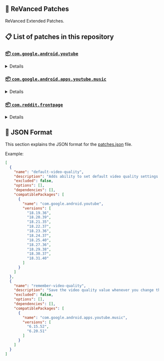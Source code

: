 ## 🧩 ReVanced Patches

ReVanced Extended Patches.

## 📋 List of patches in this repository

### [📦 `com.google.android.youtube`](https://play.google.com/store/apps/details?id=com.google.android.youtube)
<details>

| 💊 Patch | 📜 Description | 🏹 Target Version |
|:--------:|:--------------:|:-----------------:|
| `add-splash-animation` | Adds splash animation, which was removed in YT v18.19.36+. This patch cannot be used with 'custom-branding-icon' patch | 18.19.36 ~ 18.31.40 |
| `alternative-thumbnails` | Adds an option to replace video thumbnails with still image captures of the video. | 18.19.36 ~ 18.31.40 |
| `append-time-stamps-information` | Add the current video quality or playback speed in brackets next to the current time. | 18.19.36 ~ 18.31.40 |
| `bypass-ambient-mode-restrictions` | Bypass ambient mode restrictions in battery saver mode. | 18.19.36 ~ 18.31.40 |
| `change-homepage` | Change home page to subscription feed. | 18.19.36 ~ 18.31.40 |
| `custom-branding-youtube-name` | Rename the YouTube app to the name specified in options.json. | 18.19.36 ~ 18.31.40 |
| `custom-branding-icon-mmt` | Changes the YouTube launcher icon to MMT. | 18.19.36 ~ 18.31.40 |
| `custom-branding-icon-revancify-blue` | Changes the YouTube launcher icon to Revancify Blue. | 18.19.36 ~ 18.31.40 |
| `custom-branding-icon-revancify-red` | Changes the YouTube launcher icon to Revancify Red. | 18.19.36 ~ 18.31.40 |
| `custom-double-tap-length` | Add 'double-tap to seek' value. | 18.19.36 ~ 18.31.40 |
| `custom-package-name` | Specifies the package name for YouTube and YT Music in the MicroG build. | all |
| `custom-playback-speed` | Adds more playback speed options. | 18.19.36 ~ 18.31.40 |
| `custom-seekbar-color` | Change seekbar color in video player and video thumbnails. | 18.19.36 ~ 18.31.40 |
| `default-playback-speed` | Adds ability to set default playback speed settings. | 18.19.36 ~ 18.31.40 |
| `default-video-quality` | Adds ability to set default video quality settings. | 18.19.36 ~ 18.31.40 |
| `disable-quic-protocol` | Disable CronetEngine's QUIC protocol. | 18.19.36 ~ 18.31.40 |
| `disable-shorts-on-startup` | Disables playing YouTube Shorts when launching YouTube. | 18.19.36 ~ 18.31.40 |
| `disable-auto-captions` | Disables forced auto captions. | 18.19.36 ~ 18.31.40 |
| `disable-haptic-feedback` | Disable haptic feedback when swiping. | 18.19.36 ~ 18.31.40 |
| `disable-hdr-video` | Disable HDR video. | 18.19.36 ~ 18.31.40 |
| `disable-landscape-mode` | Disable landscape mode when entering fullscreen. | 18.19.36 ~ 18.31.40 |
| `disable-pip-notification` | Disable pip notification when you first launch pip mode. | 18.19.36 ~ 18.31.40 |
| `enable-compact-controls-overlay` | Enables compact control overlay. | 18.19.36 ~ 18.31.40 |
| `enable-debug-logging` | Adds debugging options. | 18.19.36 ~ 18.31.40 |
| `enable-external-browser` | Open url outside the app in an external browser. | 18.19.36 ~ 18.31.40 |
| `enable-minimized-playback` | Enables minimized and background playback. | 18.19.36 ~ 18.31.40 |
| `enable-new-comment-popup-panels` | Enables a new type of comment popup panel in the shorts player. | 18.19.36 ~ 18.31.40 |
| `enable-new-splash-animation` | Enables a new type of splash animation. | 18.19.36 ~ 18.31.40 |
| `enable-new-thumbnail-preview` | Enables a new type of thumbnail preview. | 18.19.36 ~ 18.31.40 |
| `enable-old-quality-layout` | Enables the original quality flyout menu. | 18.19.36 ~ 18.31.40 |
| `enable-open-links-directly` | Skips over redirection URLs to external links. | 18.19.36 ~ 18.31.40 |
| `enable-seekbar-tapping` | Enables tap-to-seek on the seekbar of the video player. | 18.19.36 ~ 18.31.40 |
| `enable-tablet-mini-player` | Enables the tablet mini player layout. | 18.19.36 ~ 18.31.40 |
| `enable-tablet-navigation-bar` | Enables the tablet navigation bar. | 18.19.36 ~ 18.31.40 |
| `enable-wide-search-bar` | Replaces the search icon with a wide search bar. This will hide the YouTube logo when active. | 18.19.36 ~ 18.31.40 |
| `force-opus-codec` | Forces the OPUS codec for audios. | 18.19.36 ~ 18.31.40 |
| `force-vp9-codec` | Forces the VP9 codec for videos. | 18.19.36 ~ 18.31.40 |
| `force-hide-player-button-background` | Force hides the background from the video player buttons. | 18.19.36 ~ 18.31.40 |
| `force-premium-heading` | Forces premium heading on the homepage. | 18.19.36 ~ 18.31.40 |
| `header-switch` | Add switch to change header. | 18.19.36 ~ 18.31.40 |
| `hide-account-menu` | Hide account menu elements. | 18.19.36 ~ 18.31.40 |
| `hide-auto-player-popup-panels` | Hide automatic popup panels (playlist or live chat) on video player. | 18.19.36 ~ 18.31.40 |
| `hide-autoplay-button` | Hides the autoplay button in the video player. | 18.19.36 ~ 18.31.40 |
| `hide-autoplay-preview` | Hides the autoplay preview container in the fullscreen. | 18.19.36 ~ 18.31.40 |
| `hide-button-container` | Adds the options to hide action buttons under a video. | 18.19.36 ~ 18.31.40 |
| `hide-captions-button` | Hides the captions button in the video player. | 18.19.36 ~ 18.31.40 |
| `hide-cast-button` | Hides the cast button in the video player. | 18.19.36 ~ 18.31.40 |
| `hide-category-bar` | Hides the category bar in video feeds. | 18.19.36 ~ 18.31.40 |
| `hide-channel-avatar-section` | Hides the channel avatar section of the subscription feed. | 18.19.36 ~ 18.31.40 |
| `hide-channel-watermark` | Hides creator's watermarks on videos. | 18.19.36 ~ 18.31.40 |
| `hide-collapse-button` | Hides the collapse button in the video player. | 18.19.36 ~ 18.31.40 |
| `hide-comment-component` | Hides components related to comments. | 18.19.36 ~ 18.31.40 |
| `hide-crowdfunding-box` | Hides the crowdfunding box between the player and video description. | 18.19.36 ~ 18.31.40 |
| `hide-description-components` | Hides description components. | 18.19.36 ~ 18.31.40 |
| `hide-double-tap-overlay-filter` | Hides the double tap dark filter layer. | 18.19.36 ~ 18.31.40 |
| `hide-end-screen-cards` | Hides the suggested video cards at the end of a video in fullscreen. | 18.19.36 ~ 18.31.40 |
| `hide-end-screen-overlay` | Hide end screen overlay on swipe controls. | 18.19.36 ~ 18.31.40 |
| `hide-feed-flyout-panel` | Hides feed flyout panel components. | 18.19.36 ~ 18.31.40 |
| `hide-filmstrip-overlay` | Hide filmstrip overlay on swipe controls. | 18.19.36 ~ 18.31.40 |
| `hide-floating-microphone` | Hides the floating microphone button which appears in search. | 18.19.36 ~ 18.31.40 |
| `hide-fullscreen-panels` | Hides video description and comments panel in fullscreen view. | 18.19.36 ~ 18.31.40 |
| `hide-general-ads` | Hides general ads. | 18.19.36 ~ 18.31.40 |
| `hide-handle` | Hides the handle in the account switcher. | 18.19.36 ~ 18.31.40 |
| `hide-info-cards` | Hides info-cards in videos. | 18.19.36 ~ 18.31.40 |
| `hide-latest-videos-button` | Hides latest videos button in home feed. | 18.19.36 ~ 18.31.40 |
| `hide-layout-components` | Hides general layout components. | 18.19.36 ~ 18.31.40 |
| `hide-load-more-button` | Hides the button under videos that loads similar videos. | 18.19.36 ~ 18.31.40 |
| `hide-mix-playlists` | Hides mix playlists from home feed and video player. | 18.19.36 ~ 18.31.40 |
| `hide-music-button` | Hides the YouTube Music button in the video player. | 18.19.36 ~ 18.31.40 |
| `hide-navigation-buttons` | Adds options to hide or change navigation buttons. | 18.19.36 ~ 18.31.40 |
| `hide-navigation-label` | Hide navigation bar labels. | 18.19.36 ~ 18.31.40 |
| `hide-player-button-background` | Hide player button background. | 18.19.36 ~ 18.31.40 |
| `hide-player-flyout-panel` | Hides player flyout panel components. | 18.19.36 ~ 18.31.40 |
| `hide-player-overlay-filter` | Hides the dark filter layer from the player's background. | 18.19.36 ~ 18.31.40 |
| `hide-previous-next-button` | Hides the previous and next button in the player controller. | 18.19.36 ~ 18.31.40 |
| `hide-quick-actions` | Adds the options to hide quick actions components in the fullscreen. | 18.19.36 ~ 18.31.40 |
| `hide-seek-message` | Hides the 'Slide left or right to seek' message container. | 18.19.36 ~ 18.31.40 |
| `hide-seekbar` | Hides the seekbar in video player and video thumbnails. | 18.19.36 ~ 18.31.40 |
| `hide-shorts-components` | Hides other Shorts components. | 18.19.36 ~ 18.31.40 |
| `hide-snack-bar` | Hides the snack bar action popup. | 18.19.36 ~ 18.31.40 |
| `hide-speed-overlay` | Hide speed overlay in player. | 18.19.36 ~ 18.31.40 |
| `hide-suggested-actions` | Hide the suggested actions bar inside the player. | 18.19.36 ~ 18.31.40 |
| `hide-suggested-video-overlay` | Hide the suggested video overlay to play next. | 18.19.36 ~ 18.31.40 |
| `hide-suggestions-shelf` | Hides the suggestions shelf. | 18.19.36 ~ 18.31.40 |
| `hide-time-stamp` | Hides timestamp in video player. | 18.19.36 ~ 18.31.40 |
| `hide-tooltip-content` | Hides the tooltip box that appears on first install. | 18.19.36 ~ 18.31.40 |
| `hide-trending-searches` | Hide trending searches in the search bar. | 18.19.36 ~ 18.31.40 |
| `hide-video-ads` | Hides ads in the video player. | 18.19.36 ~ 18.31.40 |
| `higher-fullscreen-seekbar-height` | When turned on Hide Fullscreen Bottom Container, the seekbar become unclickable for some users. This patch will solve it. | 18.19.36 ~ 18.31.40 |
| `language-switch` | Add language switch toggle. | 18.19.36 ~ 18.31.40 |
| `layout-switch` | Tricks the dpi to use some tablet/phone layouts. | 18.19.36 ~ 18.31.40 |
| `materialyou` | Enables MaterialYou theme for Android 12+ | 18.19.36 ~ 18.31.40 |
| `microg-support` | Allows ReVanced to run without root and under a different package name with MicroG. | 18.19.36 ~ 18.31.40 |
| `overlay-buttons` | Add overlay buttons to the player. | 18.19.36 ~ 18.31.40 |
| `return-youtube-dislike` | Shows the dislike count of videos using the Return YouTube Dislike API. | 18.19.36 ~ 18.31.40 |
| `settings` | Applies mandatory patches to implement ReVanced settings into the application. | 18.19.36 ~ 18.31.40 |
| `sponsorblock` | Integrates SponsorBlock which allows skipping video segments such as sponsored content. | 18.19.36 ~ 18.31.40 |
| `spoof-app-version` | Tricks YouTube into thinking, you are running an older version of the app. One of the side effects also includes restoring the old UI. | 18.19.36 ~ 18.31.40 |
| `spoof-player-parameters` | Spoofs player parameters to prevent playback issues. | 18.19.36 ~ 18.31.40 |
| `swipe-controls` | Adds volume and brightness swipe controls. | 18.19.36 ~ 18.31.40 |
| `theme` | Change the app's theme to the values specified in options.json. | 18.19.36 ~ 18.31.40 |
| `translations` | Add Crowdin translations for YouTube. | 18.19.36 ~ 18.31.40 |
</details>

### [📦 `com.google.android.apps.youtube.music`](https://play.google.com/store/apps/details?id=com.google.android.apps.youtube.music)
<details>

| 💊 Patch | 📜 Description | 🏹 Target Version |
|:--------:|:--------------:|:-----------------:|
| `amoled` | Applies pure black theme on some components. | 6.15.52 ~ 6.20.51 |
| `background-play` | Enables playing music in the background. | 6.15.52 ~ 6.20.51 |
| `bitrate-default-value` | Set the audio quality to "Always High" when you first install the app. | 6.15.52 ~ 6.20.51 |
| `certificate-spoof` | Spoofs the YouTube Music certificate for Android Auto. | 6.15.52 ~ 6.20.51 |
| `custom-branding-music-name` | Rename the YouTube Music app to the name specified in options.json. | 6.15.52 ~ 6.20.51 |
| `custom-branding-icon-mmt` | Changes the YouTube Music launcher icon to MMT. | 6.15.52 ~ 6.20.51 |
| `custom-branding-icon-revancify-blue` | Changes the YouTube Music launcher icon to Revancify Blue. | 6.15.52 ~ 6.20.51 |
| `custom-branding-icon-revancify-red` | Changes the YouTube Music launcher icon to Revancify Red. | 6.15.52 ~ 6.20.51 |
| `custom-package-name` | Specifies the package name for YouTube and YT Music in the MicroG build. | all |
| `custom-playback-speed` | Adds more playback speed options. | 6.15.52 ~ 6.20.51 |
| `disable-auto-captions` | Disables forced auto captions. | 6.15.52 ~ 6.20.51 |
| `enable-black-navigation-bar` | Sets the navigation bar color to black. | 6.15.52 ~ 6.20.51 |
| `enable-color-match-player` | Matches the color of the mini player and the fullscreen player. | 6.15.52 ~ 6.20.51 |
| `enable-compact-dialog` | Enable compact dialog on phone. | 6.15.52 ~ 6.20.51 |
| `enable-custom-filter` | Enables custom filter to hide layout components. | 6.15.52 ~ 6.20.51 |
| `enable-debug-logging` | Adds debugging options. | 6.15.52 ~ 6.20.51 |
| `enable-force-minimized-player` | Keep player permanently minimized even if another track is played. | 6.15.52 ~ 6.20.51 |
| `enable-landscape-mode` | Enables entry into landscape mode by screen rotation on the phone. | 6.15.52 ~ 6.20.51 |
| `enable-minimized-playback` | Enables minimized playback on Kids music. | 6.15.52 ~ 6.20.51 |
| `enable-new-layout` | Enable new player layouts. | 6.15.52 ~ 6.20.51 |
| `enable-old-style-library-shelf` | Return the library shelf to old style. | 6.15.52 ~ 6.20.51 |
| `enable-old-style-miniplayer` | Return the miniplayers to old style. | 6.15.52 ~ 6.20.51 |
| `enable-opus-codec` | Enable opus codec when playing audio. | 6.15.52 ~ 6.20.51 |
| `enable-playback-speed` | Add playback speed button to the flyout panel. | 6.15.52 ~ 6.20.51 |
| `enable-sleep-timer` | Add sleep timer to flyout menu. | 6.15.52 ~ 6.20.51 |
| `enable-zen-mode` | Adds a grey tint to the video player to reduce eye strain. | 6.15.52 ~ 6.20.51 |
| `exclusive-audio-playback` | Enables the option to play music without video. | 6.15.52 ~ 6.20.51 |
| `hide-account-menu` | Hide account menu elements. | 6.15.52 ~ 6.20.51 |
| `hide-action-bar-label` | Hide labels in action bar. | 6.15.52 ~ 6.20.51 |
| `hide-button-shelf` | Hides the button shelf from homepage and explorer. | 6.15.52 ~ 6.20.51 |
| `hide-carousel-shelf` | Hides the carousel shelf from homepage and explorer. | 6.15.52 ~ 6.20.51 |
| `hide-cast-button` | Hides the cast button. | 6.15.52 ~ 6.20.51 |
| `hide-category-bar` | Hides the music category bar at the top of the homepage. | 6.15.52 ~ 6.20.51 |
| `hide-channel-guidelines` | Hides channel guidelines at the top of comments. | 6.15.52 ~ 6.20.51 |
| `hide-emoji-picker` | Hides emoji picker at the comments box. | 6.15.52 ~ 6.20.51 |
| `hide-flyout-panel` | Hides flyout panel components. | 6.15.52 ~ 6.20.51 |
| `hide-get-premium` | Hides "Get Premium" label from the account menu or settings. | 6.15.52 ~ 6.20.51 |
| `hide-handle` | Hides the handle in the account switcher. | 6.15.52 ~ 6.20.51 |
| `hide-music-ads` | Hides ads before playing a music. | 6.15.52 ~ 6.20.51 |
| `hide-navigation-bar-component` | Hides navigation bar components. | 6.15.52 ~ 6.20.51 |
| `hide-new-playlist-button` | Hides the "New playlist" button in the library. | 6.15.52 ~ 6.20.51 |
| `hide-playlist-card` | Hides the playlist card from homepage. | 6.15.52 ~ 6.20.51 |
| `hide-radio-button` | Hides start radio button. | 6.15.52 ~ 6.20.51 |
| `hide-taste-builder` | Hides the "Tell us which artists you like" card from homepage. | 6.15.52 ~ 6.20.51 |
| `hide-terms-container` | Hides terms of service container at the account menu. | 6.15.52 ~ 6.20.51 |
| `hide-tooltip-content` | Hides the tooltip box that appears on first install. | 6.15.52 ~ 6.20.51 |
| `hook-download-button` | Replaces the offline download button with an external download button. | 6.15.52 ~ 6.20.51 |
| `microg-support` | Allows ReVanced Music to run without root and under a different package name with MicroG. | 6.15.52 ~ 6.20.51 |
| `remember-playback-speed` | Save the playback speed value whenever you change the playback speed. | 6.15.52 ~ 6.20.51 |
| `remember-repeat-state` | Remembers the state of the repeat. | 6.15.52 ~ 6.20.51 |
| `remember-shuffle-state` | Remembers the state of the shuffle. | 6.15.52 ~ 6.20.51 |
| `remember-video-quality` | Save the video quality value whenever you change the video quality. | 6.15.52 ~ 6.20.51 |
| `replace-dismiss-queue` | Replace dismiss queue menu to watch on YouTube. | 6.15.52 ~ 6.20.51 |
| `return-youtube-dislike` | Shows the dislike count of videos using the Return YouTube Dislike API. | 6.15.52 ~ 6.20.51 |
| `settings` | Adds settings for ReVanced to YouTube Music. | 6.15.52 ~ 6.20.51 |
| `sponsorblock` | Integrates SponsorBlock which allows skipping video segments such as sponsored content. | 6.15.52 ~ 6.20.51 |
| `spoof-app-version` | Spoof the YouTube Music client version. | 6.15.52 ~ 6.20.51 |
| `start-page` | Set the default start page. | 6.15.52 ~ 6.20.51 |
| `translations` | Add Crowdin translations for YouTube Music. | 6.15.52 ~ 6.20.51 |
</details>

### [📦 `com.reddit.frontpage`](https://play.google.com/store/apps/details?id=com.reddit.frontpage)
<details>

| 💊 Patch | 📜 Description | 🏹 Target Version |
|:--------:|:--------------:|:-----------------:|
| `disable-screenshot-popup` | Disables the popup that shows up when taking a screenshot. | all |
| `hide-ads` | Hides ads from the Reddit. | all |
| `hide-navigation-buttons` | Hide buttons at navigation bar. | all |
| `hide-place-button` | Hide r/place button in toolbar. | all |
| `open-links-directly` | Skips over redirection URLs to external links. | all |
| `open-links-externally` | Open links outside of the app directly in your browser. | all |
| `premium-icon` | Unlocks premium icons. | all |
| `reddit-settings` | Adds ReVanced settings to Reddit. | all |
| `sanitize-sharing-links` | Removes (tracking) query parameters from the URLs when sharing links. | all |
</details>



## 📝 JSON Format

This section explains the JSON format for the [patches.json](patches.json) file.

Example:

```json
[
  {
    "name": "default-video-quality",
    "description": "Adds ability to set default video quality settings.",
    "excluded": false,
    "options": [],
    "dependencies": [],
    "compatiblePackages": [
      {
        "name": "com.google.android.youtube",
        "versions": [
          "18.19.36",
          "18.20.39",
          "18.21.35",
          "18.22.37",
          "18.23.36",
          "18.24.37",
          "18.25.40",
          "18.27.36",
          "18.29.38",
          "18.30.37",
          "18.31.40"
        ]
      }
    ]
  },
  {
    "name": "remember-video-quality",
    "description": "Save the video quality value whenever you change the video quality.",
    "excluded": false,
    "options": [],
    "dependencies": [],
    "compatiblePackages": [
      {
        "name": "com.google.android.apps.youtube.music",
        "versions": [
          "6.15.52",
          "6.20.51"
        ]
      }
    ]
  }
]
```